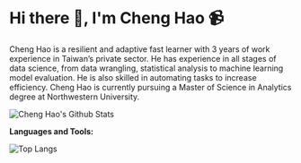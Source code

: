 # Hi there 👋, I'm Cheng Hao :video_camera:


Cheng Hao is a resilient and adaptive fast learner with 3 years of work experience in Taiwan’s private sector. He has experience in all stages of data science, from data wrangling, statistical analysis to machine learning model evaluation. He is also skilled in automating tasks to increase efficiency. Cheng Hao is currently pursuing a Master of Science in Analytics degree at Northwestern University.


![Cheng Hao's Github Stats](https://github-readme-stats.vercel.app/api?username=ChengHaoKe&count_private=true&show_icons=true&include_all_commits=true)


**Languages and Tools:**


![Top Langs](https://github-readme-stats.vercel.app/api/top-langs/?username=ChengHaoKe&langs_count=10&hide=TeX&layout=compact)



<!--
**ChengHaoKe/ChengHaoKe** is a ✨ _special_ ✨ repository because its `README.md` (this file) appears on your GitHub profile.

Here are some ideas to get you started:

- 🔭 I’m currently working on ...
- 🌱 I’m currently learning ...
- 👯 I’m looking to collaborate on ...
- 🤔 I’m looking for help with ...
- 💬 Ask me about ...
- 📫 How to reach me: ...
- 😄 Pronouns: ...
- ⚡ Fun fact: ...
-->
